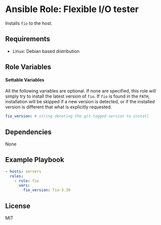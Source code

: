 # Ansible Role: Flexible I/O tester

Installs `fio` to the host.

## Requirements

- Linux: Debian based distribution

## Role Variables

#### Settable Variables

All the following variables are optional.  If none are specified, this role will simply try to install the latest version of `fio`. If `fio` is found in the `PATH`, installation will be skipped if a new version is detected, or if the installed version is different that what is explicitly requested.

```yaml
fio_version: # string denoting the git-tagged version to install
```

## Dependencies

None

## Example Playbook
```yaml
- hosts: servers
  roles:
    - role: fio
      vars:
        fio_version: fio-3.30
```

## License

MIT
